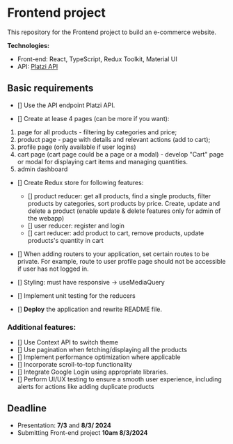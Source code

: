 # Frontend project

This repository for the Frontend project to build an e-commerce website.

**Technologies:**

- Front-end: React, TypeScript, Redux Toolkit, Material UI
- API: [Platzi API](https://fakeapi.platzi.com/)

## Basic requirements

- [] Use the API endpoint Platzi API.

- [] Create at lease 4 pages (can be more if you want):

1. page for all products - filtering by categories and price;
2. product page - page with details and relevant actions (add to cart);
3. profile page (only available if user logins)
4. cart page (cart page could be a page or a modal) - develop "Cart" page or modal for displaying cart items and managing quantities.
5. admin dashboard

- [] Create Redux store for following features:

  - [] product reducer: get all products, find a single products, filter products by categories, sort products by price. Create, update and delete a product (enable update & delete features only for admin of the webapp)
  - [] user reducer: register and login
  - [] cart reducer: add product to cart, remove products, update products's quantity in cart

- [] When adding routers to your application, set certain routes to be private. For example, route to user profile page should not be accessible if user has not logged in.

- [] Styling: must have responsive -> useMediaQuery

- [] Implement unit testing for the reducers

- [] **Deploy** the application and rewrite README file.

### Additional features:

- [] Use Context API to switch theme
- [] Use pagination when fetching/displaying all the products
- [] Implement performance optimization where applicable
- [] Incorporate scroll-to-top functionality
- [] Integrate Google Login using appropriate libraries.
- [] Perform UI/UX testing to ensure a smooth user experience, including alerts for actions like adding duplicate products

## Deadline

- Presentation: **7/3** and **8/3/ 2024**
- Submitting Front-end project **10am 8/3/2024**
